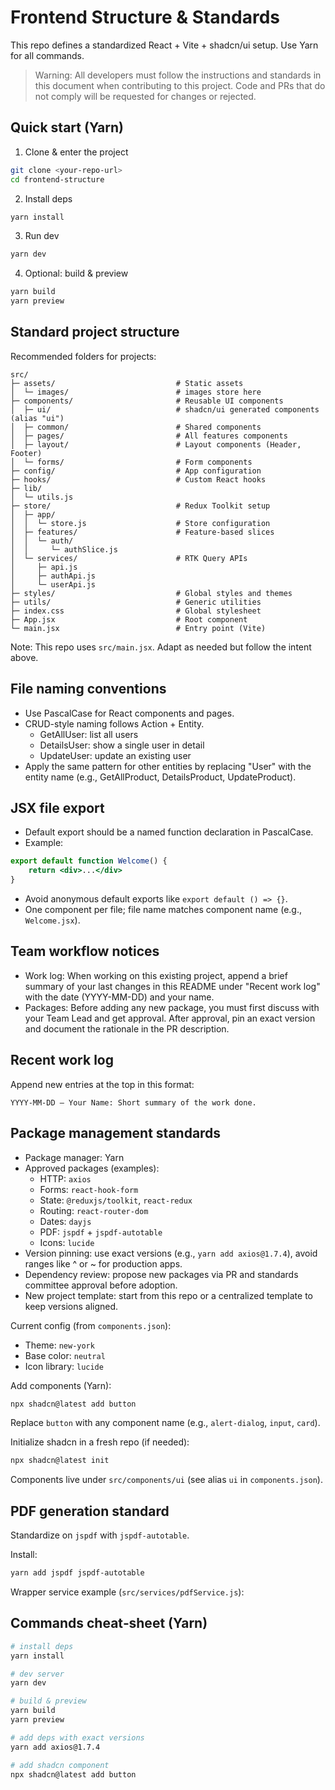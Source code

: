 # Frontend Structure & Standards

This repo defines a standardized React + Vite + shadcn/ui setup. Use Yarn for all commands.

> Warning: All developers must follow the instructions and standards in this document when contributing to this project. Code and PRs that do not comply will be requested for changes or rejected.

## Quick start (Yarn)

1) Clone & enter the project
```bash
git clone <your-repo-url>
cd frontend-structure
```

2) Install deps
```bash
yarn install
```

3) Run dev
```bash
yarn dev
```

4) Optional: build & preview
```bash
yarn build
yarn preview
```

## Standard project structure

Recommended folders for projects:

```
src/
├─ assets/                           # Static assets
│  └─ images/                        # images store here
├─ components/                       # Reusable UI components
│  ├─ ui/                            # shadcn/ui generated components (alias "ui")
│  ├─ common/                        # Shared components
│  ├─ pages/                         # All features components 
│  ├─ layout/                        # Layout components (Header, Footer)
│  └─ forms/                         # Form components
├─ config/                           # App configuration
├─ hooks/                            # Custom React hooks
├─ lib/
│  └─ utils.js
├─ store/                            # Redux Toolkit setup
│  ├─ app/
│  │  └─ store.js                    # Store configuration
│  ├─ features/                      # Feature-based slices
│  │  └─ auth/
│  │     └─ authSlice.js
│  └─ services/                      # RTK Query APIs
│     ├─ api.js
│     ├─ authApi.js
│     └─ userApi.js
├─ styles/                           # Global styles and themes 
├─ utils/                            # Generic utilities 
├─ index.css                         # Global stylesheet
├─ App.jsx                           # Root component
└─ main.jsx                          # Entry point (Vite)
```

Note: This repo uses `src/main.jsx`. Adapt as needed but follow the intent above.

## File naming conventions

- Use PascalCase for React components and pages.
- CRUD-style naming follows Action + Entity.
	- GetAllUser: list all users
	- DetailsUser: show a single user in detail
	- UpdateUser: update an existing user
- Apply the same pattern for other entities by replacing "User" with the entity name (e.g., GetAllProduct, DetailsProduct, UpdateProduct).

## JSX file export 
- Default export should be a named function declaration in PascalCase.
- Example:
```jsx
export default function Welcome() {
	return <div>...</div>
}
```
- Avoid anonymous default exports like `export default () => {}`.
- One component per file; file name matches component name (e.g., `Welcome.jsx`).

## Team workflow notices

- Work log: When working on this existing project, append a brief summary of your last changes in this README under "Recent work log" with the date (YYYY-MM-DD) and your name.
- Packages: Before adding any new package, you must first discuss with your Team Lead and get approval. After approval, pin an exact version and document the rationale in the PR description.

## Recent work log

Append new entries at the top in this format:

```
YYYY-MM-DD — Your Name: Short summary of the work done.
```

## Package management standards

- Package manager: Yarn
- Approved packages (examples):
	- HTTP: `axios`
	- Forms: `react-hook-form`
	- State: `@reduxjs/toolkit`, `react-redux`
	- Routing: `react-router-dom`
	- Dates: `dayjs` 
	- PDF: `jspdf` + `jspdf-autotable`
    - Icons: `lucide`
- Version pinning: use exact versions (e.g., `yarn add axios@1.7.4`), avoid ranges like ^ or ~ for production apps.
- Dependency review: propose new packages via PR and standards committee approval before adoption.
- New project template: start from this repo or a centralized template to keep versions aligned.

Current config (from `components.json`):
- Theme: `new-york`
- Base color: `neutral`
- Icon library: `lucide`

Add components (Yarn):
```bash
npx shadcn@latest add button
```
Replace `button` with any component name (e.g., `alert-dialog`, `input`, `card`).

Initialize shadcn in a fresh repo (if needed):
```bash
npx shadcn@latest init
```

Components live under `src/components/ui` (see alias `ui` in `components.json`).

## PDF generation standard

Standardize on `jspdf` with `jspdf-autotable`.

Install:
```bash
yarn add jspdf jspdf-autotable
```

Wrapper service example (`src/services/pdfService.js`):


## Commands cheat‑sheet (Yarn)

```bash
# install deps
yarn install

# dev server
yarn dev

# build & preview
yarn build
yarn preview

# add deps with exact versions
yarn add axios@1.7.4

# add shadcn component
npx shadcn@latest add button
```
